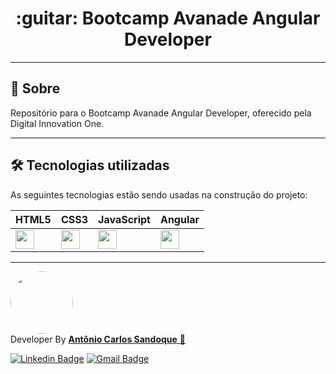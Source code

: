 <h1 align = "center">:guitar: Bootcamp Avanade Angular Developer</h1>

<!--
## 🖥 Preview

<p align = "center">
  <img src = "https://user-images.githubusercontent.com/65127683/106853898-30d18900-6699-11eb-8cf4-4bc95a5870a5.gif" height = "300">
</p>
-->

---

<!-- ## :dash: Deploy da Aplicação com Netlify

> ### :link: https://my-happy.netlify.app/ <br />
>
> [![Netlify Status](https://api.netlify.com/api/v1/badges/6fc4bb0b-9d36-477c-b041-c11f988eaa09/deploy-status)](https://app.netlify.com/sites/my-devgallery/deploys)

--- -->

## 📖 Sobre

<p>Repositório para o Bootcamp Avanade Angular Developer, oferecido pela Digital Innovation One.</p>

---

## 🛠 Tecnologias utilizadas

As seguintes tecnologias estão sendo usadas na construção do projeto:

| <strong> HTML5 </strong>                                                              | <strong> CSS3 </strong>                                                               | <strong> JavaScript </strong>                                                                      | <strong> Angular </strong>                                                                                                     |
| ------------------------------------------------------------------------------------- | ------------------------------------------------------------------------------------- | -------------------------------------------------------------------------------------------------- | ------------------------------------------------------------------------------------------------------------------------------ |
| <img height="30" src="https://www.flaticon.com/svg/static/icons/svg/888/888859.svg"/> | <img height="30" src="https://www.flaticon.com/svg/static/icons/svg/888/888847.svg"/> | <img height="30" src="https://cdn.icon-icons.com/icons2/2108/PNG/512/javascript_icon_130900.png"/> | <img height="30" src="https://user-images.githubusercontent.com/65127683/113470576-fd0ea780-942c-11eb-9fd1-dbb8ac0de186.png"/> |

---

<a href="https://www.linkedin.com/in/sandoque/">
 <img style="border-radius: 50%;" src="https://user-images.githubusercontent.com/65127683/95398436-20bcbf00-08dc-11eb-95a3-d1aaedc987d0.jpg" width="100px;" alt=""/></a>
 <br />
 Developer By
 <a href="https://www.linkedin.com/in/sandoque/"> <b> Antônio Carlos Sandoque</b> </a> <a href="https://www.linkedin.com/in/sandoque/" title="Sandoque">🚀</a> <br />
 
[![Linkedin Badge](https://img.shields.io/badge/-Sandoque-blue?style=flat-square&logo=Linkedin&logoColor=white&link=https://www.linkedin.com/in/sandoque/)](https://www.linkedin.com/in/sandoque/) [![Gmail Badge](https://img.shields.io/badge/-acsandoque@gmail.com-c14438?style=flat-square&logo=Gmail&logoColor=white&link=mailto:acsandoque@gmail.com)](mailto:acsandoque@gmail.com)

<!-- ---
## :page_with_curl: Licença
[![MIT license](https://img.shields.io/badge/License-MIT-blue.svg)](https://lbesson.mit-license.org/)

--- -->
